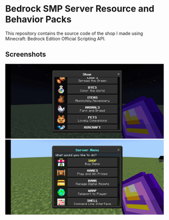 # Bedrock SMP Server Resource and Behavior Packs

This repository contains the source code of the shop I made using Minecraft: Bedrock Edition Official Scripting API.

## Screenshots

![shop-img1](./shop-img1.jpg)
![shop-img2](./shop-img2.jpg)
